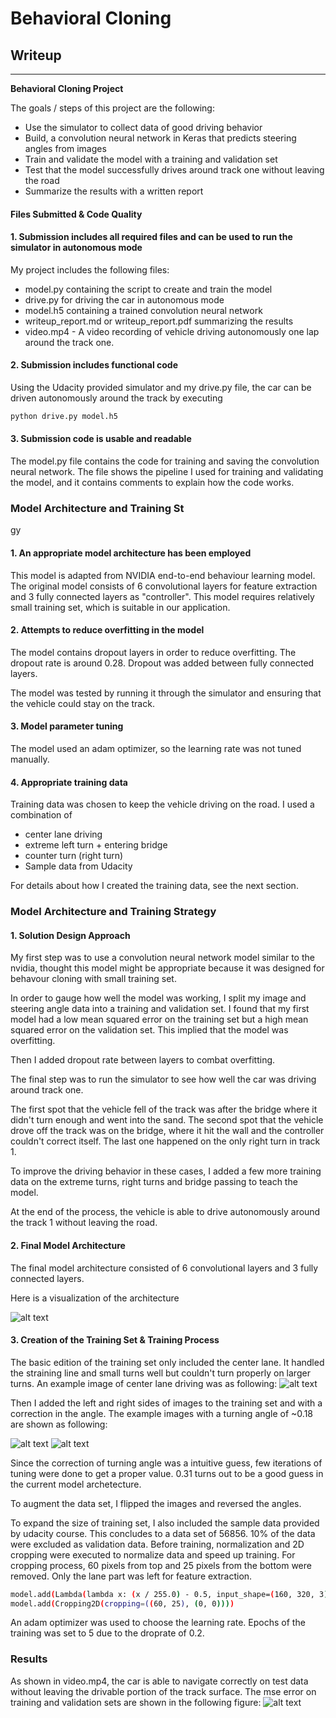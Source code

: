 # **Behavioral Cloning** 

## Writeup 
---

**Behavioral Cloning Project**

The goals / steps of this project are the following:
* Use the simulator to collect data of good driving behavior
* Build, a convolution neural network in Keras that predicts steering angles from images
* Train and validate the model with a training and validation set
* Test that the model successfully drives around track one without leaving the road
* Summarize the results with a written report


[//]: # (Image References)

[image1]: ./examples/model_visual.png "Model Visualization"
[image2]: ./examples/left.jpg "left camera"
[image3]: ./examples/center.jpg "center camera"
[image4]: ./examples/right.jpg "right camera"
[image5]: ./examples/MSE_final.png "Mean Square Error"
[image6]: ./examples/placeholder_small.png "Normal Image"
[image7]: ./examples/placeholder_small.png "Flipped Image"

#### Files Submitted & Code Quality

#### 1. Submission includes all required files and can be used to run the simulator in autonomous mode

My project includes the following files:
* model.py containing the script to create and train the model
* drive.py for driving the car in autonomous mode
* model.h5 containing a trained convolution neural network 
* writeup_report.md or writeup_report.pdf summarizing the results
* video.mp4 - A video recording of vehicle driving autonomously one lap around the track one.

#### 2. Submission includes functional code
Using the Udacity provided simulator and my drive.py file, the car can be driven autonomously around the track by executing 
```sh
python drive.py model.h5
```

#### 3. Submission code is usable and readable

The model.py file contains the code for training and saving the convolution neural network. The file shows the pipeline I used for training and validating the model, and it contains comments to explain how the code works.

### Model Architecture and Training St
gy

#### 1. An appropriate model architecture has been employed
This model is adapted from NVIDIA end-to-end behaviour learning model. The original model consists of 6 convolutional layers for feature extraction and 3 fully connected layers as "controller". This model requires relatively small training set, which is suitable in our application.


#### 2. Attempts to reduce overfitting in the model

The model contains dropout layers in order to reduce overfitting. The dropout rate is around 0.28. Dropout was added between fully connected layers. 

 The model was tested by running it through the simulator and ensuring that the vehicle could stay on the track.


#### 3. Model parameter tuning

The model used an adam optimizer, so the learning rate was not tuned manually.

#### 4. Appropriate training data

Training data was chosen to keep the vehicle driving on the road. I used a combination of 
* center lane driving
* extreme left turn + entering bridge
* counter turn (right turn)
* Sample data from Udacity

For details about how I created the training data, see the next section. 

### Model Architecture and Training Strategy

#### 1. Solution Design Approach


My first step was to use a convolution neural network model similar to the nvidia, thought this model might be appropriate because it was designed for behavour cloning with small training set. 

In order to gauge how well the model was working, I split my image and steering angle data into a training and validation set. I found that my first model had a low mean squared error on the training set but a high mean squared error on the validation set. This implied that the model was overfitting.


Then I added dropout rate between layers to combat overfitting. 

The final step was to run the simulator to see how well the car was driving around track one. 

The first spot that the vehicle fell of the track was after the bridge where it didn't turn enough and went into the sand. 
The second spot that the vehicle drove off the track was on the bridge, where it hit the wall and the controller couldn't correct itself. 
The last one happened on the only right turn in track 1. 

To improve the driving behavior in these cases, I added a few more training data on the extreme turns, right turns and bridge passing to teach the model. 


At the end of the process, the vehicle is able to drive autonomously around the track 1 without leaving the road.


#### 2. Final Model Architecture

The final model architecture consisted of 6 convolutional layers and 3 fully connected layers.

Here is a visualization of the architecture


![alt text][image1]

#### 3. Creation of the Training Set & Training Process

The basic edition of the training set only included the center lane. It handled the straining line and small turns well but couldn't turn properly
on larger turns. An example image of center lane driving was as following:
![alt text][image3]


Then I added the left and right sides of images to the training set and with a correction in the angle. The example images with
a turning angle of ~0.18 are shown as following:

![alt text][image2]
![alt text][image4]

Since the correction of turning angle was a intuitive guess, few iterations of tuning were done to get a proper value. 0.31 turns out to be a good guess in the current model archetecture.


To augment the data set, I flipped the images and reversed the angles.

To expand the size of training set, I also included the sample data provided by udacity course. This concludes to a 
data set of 56856. 10% of the data were excluded as validation data. 
Before training, normalization and 2D cropping were executed to normalize data and speed up training. For cropping process, 60 pixels from top and 25 pixels from the bottom were removed. Only the lane part was left for feature extraction. 
```sh
model.add(Lambda(lambda x: (x / 255.0) - 0.5, input_shape=(160, 320, 3)))
model.add(Cropping2D(cropping=((60, 25), (0, 0))))
```
An adam optimizer was used to choose the learning rate. 
Epochs of the training was set to 5 due to the droprate of 0.2. 

### Results
As shown in video.mp4, the car is able to navigate correctly on test data without leaving the drivable portion of the track surface. The mse error on training and validation sets are shown in the following figure:
![alt text][image5]



